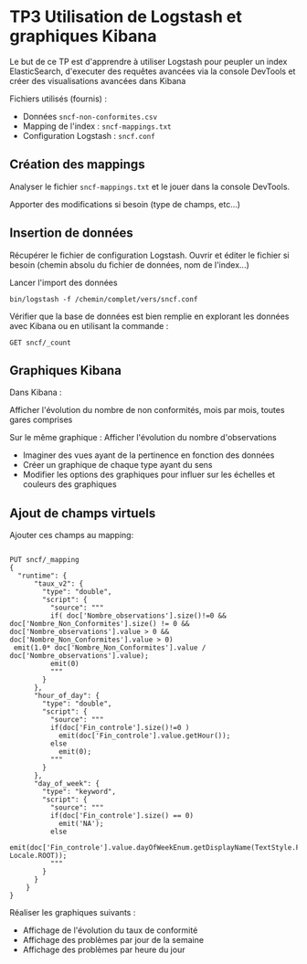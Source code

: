 # TP3 Utilisation de Logstash et graphiques Kibana

Le but de ce TP est d'apprendre à utiliser Logstash pour peupler un index ElasticSearch, d'executer des requêtes avancées via la console DevTools et créer des visualisations avancées dans Kibana

Fichiers utilisés (fournis) :

* Données `sncf-non-conformites.csv`
* Mapping de l'index : `sncf-mappings.txt`
* Configuration Logstash : `sncf.conf`

## Création des mappings

Analyser le fichier `sncf-mappings.txt` et le jouer dans la console DevTools.

Apporter des modifications si besoin (type de champs, etc...)

## Insertion de données

Récupérer le fichier de configuration Logstash. Ouvrir et éditer le fichier si besoin (chemin absolu du fichier de données, nom de l'index...)

Lancer l'import des données 

`bin/logstash -f /chemin/complet/vers/sncf.conf`

Vérifier que la base de données est bien remplie en explorant les données avec Kibana ou en utilisant la commande :

```
GET sncf/_count
```

## Graphiques Kibana

Dans Kibana :

Afficher l'évolution du nombre de non conformités, mois par mois, toutes gares comprises

Sur le même graphique :
Afficher l'évolution du nombre d'observations

* Imaginer des vues ayant de la pertinence en fonction des données
* Créer un graphique de chaque type ayant du sens
* Modifier les options des graphiques pour influer sur les échelles et couleurs des graphiques

## Ajout de champs virtuels

Ajouter ces champs au mapping: 

```

PUT sncf/_mapping
{
  "runtime": {
      "taux_v2": {
        "type": "double",
        "script": {
          "source": """
          if( doc['Nombre_observations'].size()!=0 && doc['Nombre_Non_Conformites'].size() != 0 && doc['Nombre_observations'].value > 0 && doc['Nombre_Non_Conformites'].value > 0)
 emit(1.0* doc['Nombre_Non_Conformites'].value / doc['Nombre_observations'].value);
          emit(0)
          """
        }
      },
      "hour_of_day": {
        "type": "double",
        "script": {
          "source": """
          if(doc['Fin_controle'].size()!=0 )
            emit(doc['Fin_controle'].value.getHour());
          else
            emit(0);
          """
        }
      },
      "day_of_week": {
        "type": "keyword",
        "script": {
          "source": """
          if(doc['Fin_controle'].size() == 0)
            emit('NA');
          else
          emit(doc['Fin_controle'].value.dayOfWeekEnum.getDisplayName(TextStyle.FULL, Locale.ROOT));
          """
        }
      }
    }
}
```

Réaliser les graphiques suivants :

- Affichage de l'évolution du taux de conformité
- Affichage des problèmes par jour de la semaine
- Affichage des problèmes par heure du jour



